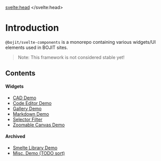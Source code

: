 <svelte:head>
    <title>@bojit/svelte-components</title>
</svelte:head>

# Introduction

`@bojit/svelte-components` is a monorepo containing various widgets/UI elements used in BOJIT sites.

> Note: This framework is not considered stable yet!

## Contents

#### Widgets

- [CAD Demo](/demo/cad)
- [Code Editor Demo](/demo/code-editor)
- [Gallery Demo](/demo/gallery)
- [Markdown Demo](/demo/markdown)
- [Selector Filter](/demo/selector-filter)
- [Zoomable Canvas Demo](/demo/zoom-canvas)

#### Archived
- [Smelte Library Demo](/nav/smelte)
- [Misc. Demo (TODO sort)](/nav)
